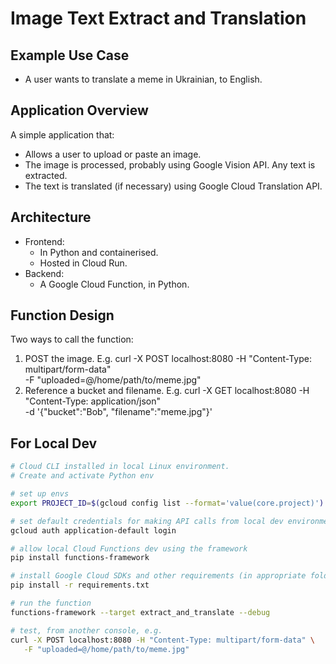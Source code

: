 # Image Text Extract and Translation

## Example Use Case

- A user wants to translate a meme in Ukrainian, to English.

## Application Overview

A simple application that:

- Allows a user to upload or paste an image.
- The image is processed, probably using Google Vision API. Any text is extracted.
- The text is translated (if necessary) using Google Cloud Translation API.

## Architecture

- Frontend:
  - In Python and containerised.
  - Hosted in Cloud Run.
- Backend:
  - A Google Cloud Function, in Python.

## Function Design

Two ways to call the function:

1. POST the image. E.g. 
   curl -X POST localhost:8080 -H "Content-Type: multipart/form-data" \
   -F "uploaded=@/home/path/to/meme.jpg"
1. Reference a bucket and filename. E.g.
   curl -X GET localhost:8080 -H "Content-Type: application/json" \
     -d '{"bucket":"Bob", "filename":"meme.jpg"}'

## For Local Dev

```bash
# Cloud CLI installed in local Linux environment.
# Create and activate Python env

# set up envs
export PROJECT_ID=$(gcloud config list --format='value(core.project)')

# set default credentials for making API calls from local dev environment
gcloud auth application-default login

# allow local Cloud Functions dev using the framework
pip install functions-framework

# install Google Cloud SDKs and other requirements (in appropriate folder)
pip install -r requirements.txt

# run the function
functions-framework --target extract_and_translate --debug

# test, from another console, e.g.
curl -X POST localhost:8080 -H "Content-Type: multipart/form-data" \
   -F "uploaded=@/home/path/to/meme.jpg"
```